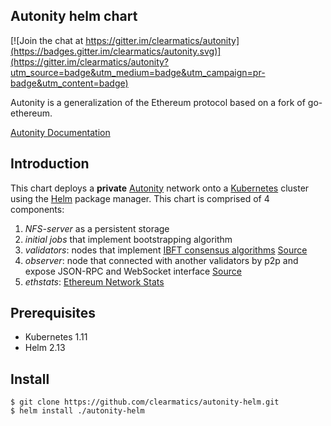 ## Autonity helm chart

[![Join the chat at https://gitter.im/clearmatics/autonity](https://badges.gitter.im/clearmatics/autonity.svg)](https://gitter.im/clearmatics/autonity?utm_source=badge&utm_medium=badge&utm_campaign=pr-badge&utm_content=badge)

Autonity is a generalization of the Ethereum protocol based on a fork of go-ethereum.

[Autonity Documentation](https://docs.autonity.io)

## Introduction

This chart deploys a **private** [Autonity](https://www.autonity.io/) network onto a [Kubernetes](http://kubernetes.io) cluster using the [Helm](https://helm.sh) package manager. This chart is comprised of 4 components:

1. *NFS-server* as a persistent storage
1. *initial jobs* that implement bootstrapping algorithm
1. *validators*: nodes that implement [IBFT consensus algorithms](https://docs.autonity.io/IBFT/index.html) [Source](https://github.com/clearmatics/autonity/blob/master/Dockerfile)
1. *observer*: node that connected with another validators by p2p and expose JSON-RPC and WebSocket interface [Source](https://github.com/clearmatics/autonity/blob/master/Dockerfile)
1. *ethstats*: [Ethereum Network Stats](https://github.com/cubedro/eth-netstats)

## Prerequisites

* Kubernetes 1.11
* Helm 2.13


## Install

```console
$ git clone https://github.com/clearmatics/autonity-helm.git
$ helm install ./autonity-helm
```

